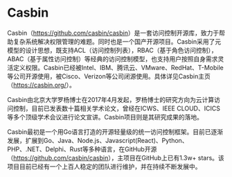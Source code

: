 # Casbin

Casbin（<https://github.com/casbin/casbin>）是一套访问控制开源库，致力于帮助复杂系统解决权限管理的难题。同时也是一个国产开源项目。Casbin采用了元模型的设计思想，既支持ACL（访问控制列表），RBAC（基于角色访问控制），ABAC（基于属性访问控制）等经典的访问控制模型，也支持用户按照自身需求灵活定义权限。Casbin已经被Intel、IBM、腾讯云、VMware、RedHat、T-Mobile等公司开源使用，被Cisco、Verizon等公司闭源使用。具体详见Casbin主页（<https://casbin.org/>）。

Casbin由北京大学罗杨博士在2017年4月发起，罗杨博士的研究方向为云计算访问控制，目前已发表数十篇相关学术论文，曾经在ICWS、IEEE CLOUD、ICICS等多个顶级学术会议进行论文宣讲。Casbin项目则是其研究成果的落地。

Casbin最初是一个用Go语言打造的开源轻量级的统一访问控制框架。目前已逐渐发展，扩展到Go、Java、Node.js、Javascript(React)、Python、PHP、.NET、Delphi、Rust等多种语言，在GitHub开源（<https://github.com/casbin/casbin>），主项目在GitHub上已有1.3w+ stars。该项目目前已经有一个上百人稳定的团队进行维护，并在持续不断发展中。
